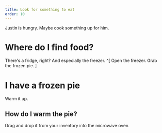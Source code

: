 ```yaml
---
title: Look for something to eat
order: 10
---
```


Justin is hungry. Maybe cook something up for him.

# Where do I find food?
There's a fridge, right? And especially the freezer. ^[ Open the freezer. Grab the frozen pie. ]

# I have a frozen pie
Warm it up.

## How do I warm the pie?
Drag and drop it from your inventory into the microwave oven.
